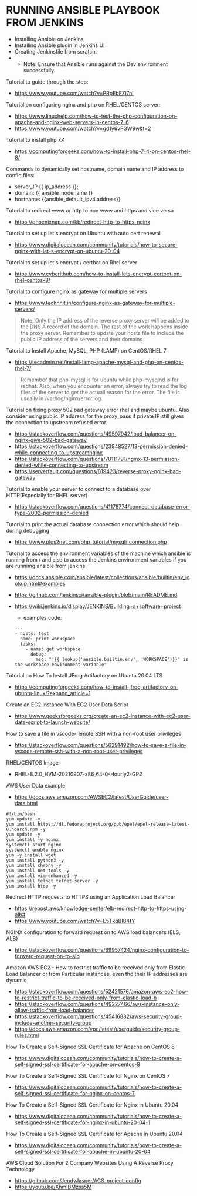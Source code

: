 # RUNNING ANSIBLE PLAYBOOK FROM JENKINS
- Installing Ansible on Jenkins
- Installing Ansible plugin in Jenkins UI
- Creating Jenkinsfile from scratch.
- - Note: Ensure that Ansible runs against the Dev environment successfully.
 
Tutorial to guide through the step: 
  -  https://www.youtube.com/watch?v=PRpEbFZi7nI

Tutorial on configuring nginx and php on RHEL/CENTOS server: 
  -  https://www.linuxhelp.com/how-to-test-the-php-configuration-on-apache-and-nginx-web-servers-in-centos-7-6
  -  https://www.youtube.com/watch?v=gd1y6vFGW9w&t=2

Tutorial to install php 7.4
  -  https://computingforgeeks.com/how-to-install-php-7-4-on-centos-rhel-8/

Commands to dynamically set hostname, domain name and IP address to config files:
  -  server_IP {{ ip_address }};
  -  domain: {{ ansible_nodename }}
  -  hostname: {{ansible_default_ipv4.address}}

Tutorial to redirect www or http to non www and https and vice versa
  -  https://phoenixnap.com/kb/redirect-http-to-https-nginx

Tutorial to set up let's encrypt on Ubuntu with auto cert renewal
  -  https://www.digitalocean.com/community/tutorials/how-to-secure-nginx-with-let-s-encrypt-on-ubuntu-20-04

Tutorial to set up let's encrypt / certbot on Rhel server
  -  https://www.cyberithub.com/how-to-install-lets-encrypt-certbot-on-rhel-centos-8/

Tutorial to configure nginx as gateway for multiple servers
  -  https://www.technhit.in/configure-nginx-as-gateway-for-multiple-servers/
  > Note: Only the IP address of the reverse proxy server will be added to the DNS A record of the domain. The rest of the work happens inside the proxy server. Remember to update your hosts file to include the public IP address of the servers and their domains.

Tutorial to Install Apache, MySQL, PHP (LAMP) on CentOS/RHEL 7
  -  https://tecadmin.net/install-lamp-apache-mysql-and-php-on-centos-rhel-7/
  >  Remember that php-mysql is for ubuntu while php-mysqlnd is for redhat. Also, when you encounter an error, always try to read the log files of the server to get the actuall reason for the error. The file is usually in /var/log/nginx/error.log.

Tutorial on fixing proxy 502 bad gateway error rhel and maybe ubuntu. Also consider using public IP address for the proxy_pass if private IP still gives the connection to upstream refused error.
  -  https://stackoverflow.com/questions/49597942/load-balancer-on-nginx-give-502-bad-gateway
  -  https://stackoverflow.com/questions/23948527/13-permission-denied-while-connecting-to-upstreamnginx
  -  https://stackoverflow.com/questions/70111791/nginx-13-permission-denied-while-connecting-to-upstream
  -  https://serverfault.com/questions/819423/reverse-proxy-nginx-bad-gateway

Tutorial to enable your server to connect to a database over HTTP(Especially for RHEL server)
  -  https://stackoverflow.com/questions/41178774/connect-database-error-type-2002-permission-denied

Tutorial to print the actual database connection error which should help during debugging
  -  https://www.plus2net.com/php_tutorial/mysqli_connection.php

Tutorial to access the environment variables of the machine which ansible is running from / and also to access the Jenkins environment variables if you are runnimg ansible from jenkins
  - https://docs.ansible.com/ansible/latest/collections/ansible/builtin/env_lookup.html#examples
  - https://github.com/jenkinsci/ansible-plugin/blob/main/README.md
  - https://wiki.jenkins.io/display/JENKINS/Building+a+software+project

    - examples code:
    ```
    ---
    - hosts: test
      name: print workspace
      tasks:
        - name: get workspace
          debug:
            msg: "'{{ lookup('ansible.builtin.env', 'WORKSPACE')}}' is the workspace environment variable"
    ```
Tutorial on How To Install JFrog Artifactory on Ubuntu 20.04 LTS
  - https://computingforgeeks.com/how-to-install-jfrog-artifactory-on-ubuntu-linux/?expand_article=1

Create an EC2 Instance With EC2 User Data Script 
 - https://www.geeksforgeeks.org/create-an-ec2-instance-with-ec2-user-data-script-to-launch-website/

How to save a file in vscode-remote SSH with a non-root user privileges
 - https://stackoverflow.com/questions/56291492/how-to-save-a-file-in-vscode-remote-ssh-with-a-non-root-user-privileges

RHEL/CENTOS Image
 - RHEL-8.2.0_HVM-20210907-x86_64-0-Hourly2-GP2

AWS User Data example
 - https://docs.aws.amazon.com/AWSEC2/latest/UserGuide/user-data.html
  ```
#!/bin/bash
yum update -y
yum install https://dl.fedoraproject.org/pub/epel/epel-release-latest-8.noarch.rpm -y
yum update -y
yum install -y nginx
systemctl start nginx
systemctl enable nginx
yum -y install wget  
yum install python3 -y
yum install chrony -y
yum install net-tools -y
yum install vim-enhanced -y
yum install telnet telnet-server -y
yum install htop -y
```

Redirect HTTP requests to HTTPS using an Application Load Balancer
 - https://repost.aws/knowledge-center/elb-redirect-http-to-https-using-alb#
 - https://www.youtube.com/watch?v=E5TkqBIB4fY

NGINX configuration to forward request on to AWS load balancers (ELS, ALB)
 - https://stackoverflow.com/questions/69957424/nginx-configuration-to-forward-request-on-to-alb

Amazon AWS EC2 - How to restrict traffic to be received only from Elastic Load Balancer or from Particular instances, even tho their IP addresses are dynamic
 - https://stackoverflow.com/questions/52421576/amazon-aws-ec2-how-to-restrict-traffic-to-be-received-only-from-elastic-load-b
 - https://stackoverflow.com/questions/49227466/aws-instance-only-allow-traffic-from-load-balancer
 - https://stackoverflow.com/questions/45416882/aws-security-group-include-another-security-group
 - https://docs.aws.amazon.com/vpc/latest/userguide/security-group-rules.html

How To Create a Self-Signed SSL Certificate for Apache on CentOS 8
 - https://www.digitalocean.com/community/tutorials/how-to-create-a-self-signed-ssl-certificate-for-apache-on-centos-8

How To Create a Self-Signed SSL Certificate for Nginx on CentOS 7
 - https://www.digitalocean.com/community/tutorials/how-to-create-a-self-signed-ssl-certificate-for-nginx-on-centos-7

How To Create a Self-Signed SSL Certificate for Nginx in Ubuntu 20.04
 - https://www.digitalocean.com/community/tutorials/how-to-create-a-self-signed-ssl-certificate-for-nginx-in-ubuntu-20-04-1

How To Create a Self-Signed SSL Certificate for Apache in Ubuntu 20.04
 - https://www.digitalocean.com/community/tutorials/how-to-create-a-self-signed-ssl-certificate-for-apache-in-ubuntu-20-04

AWS Cloud Solution For 2 Company Websites Using A Reverse Proxy Technology 
 - https://github.com/JendyJasper/ACS-project-config
 - https://youtu.be/XhmIBMzss5M
